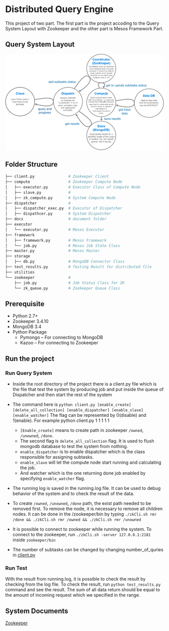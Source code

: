 # Distributed Query Engine

This project of two part. The first part is the project accoding to the Query System Layout with Zookeeper and the other part is Mesos Framework Part.

## Query System Layout

![query system layout](/docs/images/query_system_layout.png)



## Folder Structure

```bash
├── client.py               # Zookeeper Client 
├── compute                 # Zookeeper Compute Node
│   ├── executor.py         # Executor Class of Compute Node
│   ├── slave.py            #
│   ├── zk_compute.py       # System Compute Node
├── dispatcher              #
│   ├── dispatcher_exec.py  # Executor of Dispatcher
│   ├── dispathcer.py       # System Dispatcher
├── docs                    # document folder
├── executor                
│   └── executor.py         # Mesos Executor
├── framework               
│   ├── framework.py        # Mesos Framework
│   └── job.py              # Mesos Job State Class
├── master.py               # Mesos Master 
├── storage                 
│   ├── db.py               # MongoDB Connector Class
├── test_results.py         # Testing Result for distributed file
├── utilities               
└── zookeeper               #
    ├── job.py              # Job Status Class for ZK 
    └── zk_queue.py         # Zookeeper Queue Class
```

## Prerequisite
* Python 2.7+
* Zookeeper 3.4.10
* MongoDB 3.4
* Python Package
    * Pymongo – For connecting to MongoDB
    * Kazoo – For connecting to Zookeeper

## Run the project
### Run Query System
* Inside the root directory of the project there is a client.py file which is the file that test the system by producing job and put inside the queue of Dispatcher and then start the rest of the system
* The command here is `python client.py [enable_create] [delete_all_collection] [enable_dispatcher] [enable_slave] [enable_watcher]` The flag can be represented by 0(disable) and 1(enable). For example python client.py 1 1 1 1 1
    * `[Enable_create]` means to create path in zookeeper `/owned`, `/unowned`, `/done`. 
    * The second flag is `delete_all_collection` flag. It is used to flush mongodb database to test the system from nothing. 
    * `enable_dispatcher` is to enable dispatcher which is the class responsible for assigning subtasks. 
    * `enable_slave` will let the compute node start running and calculating the job.
    * And watcher which is the one returning done job enabled by specifying `enable_watcher` flag.

* The running log is saved in the running.log file. It can be used to debug behavior of the system and to check the result of the data.
* To create `/owned`, `/unowned`, `/done` path, the exist path needed to be removed first. To remove the node, it is necessary to remove all children nodes. It can be done in the /zookeeper/bin by typing `./zkCli.sh rmr /done && ./zkCli.sh rmr /owned && ./zkCli.sh rmr /unowned`
* It is possible to connect to zookeeper while running the system. To connect to the zookeeper, run `./zkCli.sh -server 127.0.0.1:2181` inside `zookeeper/bin`
* The number of subtasks can be changed by changing number_of_quries in [client.py](./client.py)

### Run Test
With the result from running.log, it is possible to check the result by checking from the log file. To check the result, run `python test_results.py` command and see the result. The sum of all data return should be equal to the amount of incoming request which we specified in the range.


## System Documents
[Zookeeper](./docs/zookeeper.md)

